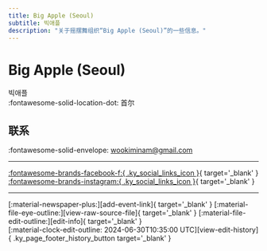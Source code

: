 ```yaml
---
title: Big Apple (Seoul)
subtitle: 빅애플
description: "关于摇摆舞组织“Big Apple (Seoul)”的一些信息。"
---
```


# Big Apple (Seoul)

빅애플  
:fontawesome-solid-location-dot: 首尔  


## 联系

:fontawesome-solid-envelope: <wookiminam@gmail.com>  

---

 [:fontawesome-brands-facebook-f:{ .ky_social_links_icon }](https://www.facebook.com/bbbigapple){ target='_blank' } [:fontawesome-brands-instagram:{ .ky_social_links_icon }](https://instagram.com/bigappleswing){ target='_blank' }

---

<div class="ky_page_footer" markdown>
<div class="ky_page_footer_trailing" markdown="span">
[:material-newspaper-plus:][add-event-link]{ target='_blank' }
[:material-file-eye-outline:][view-raw-source-file]{ target='_blank' }
[:material-file-edit-outline:][edit-info]{ target='_blank' }
</div>
<div class="ky_page_footer_leading" markdown="span">
[:material-clock-edit-outline: 2024-06-30T10:35:00 UTC][view-edit-history]{ .ky_page_footer_history_button target='_blank' }
</div>
</div>

[add-event-link]: https://github.com/swingdance/events/issues/new?assignees=&labels=add+event&projects=&template=02-add_entity.yml&title=%5Bko_KR%5D%20%3CName%3E&region=ko_KR&province=Seoul&city=Seoul&org_id=big-apple-seoul "添加活动"
[view-raw-source-file]: https://github.com/swingdance/orgs/blob/main/ko_KR/big-apple-seoul.json "查看原始源文件"
[edit-info]: https://github.com/swingdance/orgs/issues/new?assignees=&labels=update+org&projects=&template=03-update_entity.yml&title=%5Bko_KR%5D%20Big%20Apple%20%28Seoul%29&region=ko_KR&id=big-apple-seoul&name=Big%20Apple%20%28Seoul%29 "编辑信息"

[view-edit-history]: https://github.com/swingdance/orgs/commits/main/ko_KR/big-apple-seoul.json "查看编辑历史"
